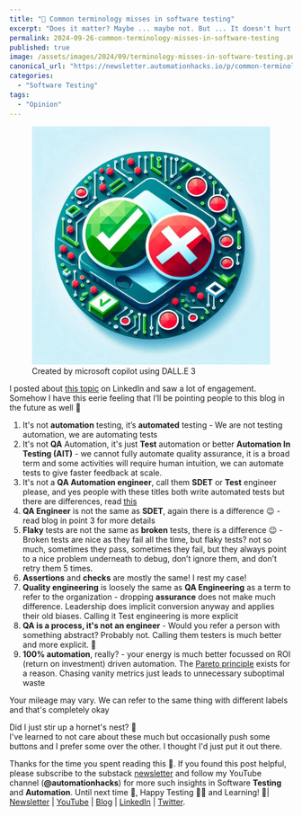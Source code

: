 ```yaml
---
title: "📛 Common terminology misses in software testing"
excerpt: "Does it matter? Maybe ... maybe not. But ... It doesn't hurt to be clear"
permalink: 2024-09-26-common-terminology-misses-in-software-testing
published: true
image: /assets/images/2024/09/terminology-misses-in-software-testing.png
canonical_url: "https://newsletter.automationhacks.io/p/common-terminology-misses-in-software"
categories:
  - "Software Testing"
tags:
  - "Opinion"
---
```


<figure class="image">
    <img src="assets/images/2024/09/terminology-misses-in-software-testing.png" alt="Image showing green tick and a red circle">
    <figcaption>Created by microsoft copilot using DALL.E 3</figcaption>
</figure>

I posted about [this topic](https://www.linkedin.com/posts/automationhacks_softwaretesting-qa-qualityengineering-activity-7244599705110749184-DkEm?utm_source=share&utm_medium=member_desktop) on LinkedIn and saw a lot of engagement. Somehow I have this eerie feeling that I’ll be pointing people to this blog in the future as well 🔮

1. It's not **automation** testing, it’s **automated** testing - We are not testing automation, we are automating tests
2. It's not **QA** Automation, it's just **Test** automation or better **Automation In Testing (AIT)** - we cannot fully automate quality assurance, it is a broad term and some activities will require human intuition, we can automate tests to give faster feedback at scale.
3. It's not a **QA Automation engineer**, call them **SDET** or **Test** engineer please, and yes people with these titles both write automated tests but there are differences, read [this](https://automationhacks.io/2021/08/22/who-the-heck-is-an-SDET)
4. **QA Engineer** is not the same as **SDET**, again there is a difference 😉 - read blog in point 3 for more details
5. **Flaky** tests are not the same as **broken** tests, there is a difference 😉 - Broken tests are nice as they fail all the time, but flaky tests? not so much, sometimes they pass, sometimes they fail, but they always point to a nice problem underneath to debug, don’t ignore them, and don’t retry them 5 times.
6. **Assertions** and **checks** are mostly the same! I rest my case!
7. **Quality engineering** is loosely the same as **QA Engineering** as a term to refer to the organization - dropping **assurance** does not make much difference. Leadership does implicit conversion anyway and applies their old biases. Calling it Test engineering is more explicit
8. **QA is a process, it's not an engineer** - Would you refer a person with something abstract? Probably not. Calling them testers is much better and more explicit. 🙏
9. **100% automation**, really? - your energy is much better focussed on ROI (return on investment) driven automation. The [Pareto principle](https://en.wikipedia.org/wiki/Pareto_principle) exists for a reason. Chasing vanity metrics just leads to unnecessary suboptimal waste

Your mileage may vary. We can refer to the same thing with different labels and that's completely okay

Did I just stir up a hornet's nest? 🫣 \
I've learned to not care about these much but occasionally push some buttons and I prefer some over the other. I thought I'd just put it out there.

Thanks for the time you spent reading this 🙌. If you found this post helpful, please subscribe to the substack [newsletter](https://newsletter.automationhacks.io/) and follow my YouTube channel (**@automationhacks**) for more such insights in Software **Testing** and **Automation**. Until next time 👋, Happy Testing 🕵🏻 and Learning! 🌱| [Newsletter](https://newsletter.automationhacks.io/) | [YouTube](https://www.youtube.com/@automationhacks) | [Blog](https://automationhacks.io/) | [LinkedIn](https://www.linkedin.com/in/automationhacks/) | [Twitter](https://twitter.com/automationhacks).
